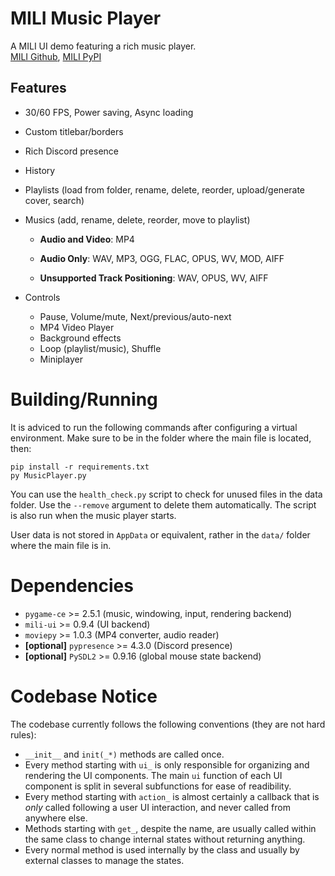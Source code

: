 # MILI Music Player

A MILI UI demo featuring a rich music player.<br>
[MILI Github](https://github.com/damusss/mili), [MILI PyPI](https://pypi.org/project/mili-ui/)

## Features

- 30/60 FPS, Power saving, Async loading
- Custom titlebar/borders
- Rich Discord presence
- History
- Playlists (load from folder, rename, delete, reorder, upload/generate cover, search)
- Musics (add, rename, delete, reorder, move to playlist)

  - **Audio and Video**: MP4

  - **Audio Only**: WAV, MP3, OGG, FLAC, OPUS, WV, MOD, AIFF

  - **Unsupported Track Positioning**: WAV, OPUS, WV, AIFF

- Controls
  - Pause, Volume/mute, Next/previous/auto-next
  - MP4 Video Player
  - Background effects
  - Loop (playlist/music), Shuffle
  - Miniplayer

# Building/Running

It is adviced to run the following commands after configuring a virtual environment.
Make sure to be in the folder where the main file is located, then:

```
pip install -r requirements.txt
py MusicPlayer.py
```

You can use the `health_check.py` script to check for unused files in the data folder. Use the `--remove` argument to delete them automatically. The script is also run when the music player starts.

User data is not stored in `AppData` or equivalent, rather in the `data/` folder where the main file is in.

# Dependencies

- `pygame-ce` >= 2.5.1 (music, windowing, input, rendering backend)
- `mili-ui` >= 0.9.4 (UI backend)
- `moviepy` >= 1.0.3 (MP4 converter, audio reader)
- **[optional]** `pypresence` >= 4.3.0 (Discord presence)
- **[optional]** `PySDL2` >= 0.9.16 (global mouse state backend)

# Codebase Notice

The codebase currently follows the following conventions (they are not hard rules):

- `__init__` and `init(_*)` methods are called once.
- Every method starting with `ui_` is only responsible for organizing and rendering the UI components. The main `ui` function of each UI component is split in several subfunctions for ease of readibility.
- Every method starting with `action_` is almost certainly a callback that is _only_ called following a user UI interaction, and never called from anywhere else.
- Methods starting with `get_`, despite the name, are usually called within the same class to change internal states without returning anything.
- Every normal method is used internally by the class and usually by external classes to manage the states.

